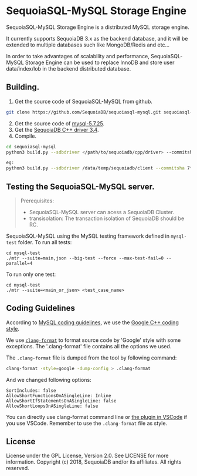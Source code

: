 # SequoiaSQL-MySQL Storage Engine

SequoiaSQL-MySQL Storage Engine is a distributed MySQL storage engine.

It currently supports SequoiaDB 3.x as the backend database, and it will be extended to multiple databases such like MongoDB/Redis and etc...

In order to take advantages of scalability and performance, SequoiaSQL-MySQL Storage Engine can be used to replace InnoDB and store user data/index/lob in the backend distributed database.

## Building.
1. Get the source code of SequoiaSQL-MySQL from github.     
```bash
git clone https://github.com/SequoiaDB/sequoiasql-mysql.git sequoiasql-mysql
```  
2. Get the source code of [mysql-5.7.25](https://downloads.mysql.com/archives/get/p/23/file/mysql-5.7.25.tar.gz). 
3. Get the [SequoiaDB C++ driver 3.4](http://cdn.sequoiadb.com/images/sequoiadb-3.4/x86_64/driver/C%26CPP-3.4-linux_x86_64.tar.gz).
4. Compile.
```bash
cd sequoiasql-mysql
python3 build.py --sdbdriver </path/to/sequoiadb/cpp/driver> --commitsha <commit SHA> --mysqlsrcpkgdir </path/to/mysql/original/src/archive/package> -t mysql-5.7.25 -i  </path/to/install/mysql/>  --archivetest --dd -j 64

eg:
python3 build.py --sdbdriver /data/temp/sequoiadb/client --commitsha 7f1105cbb78e415e5d59caf536aed50c4d6b0b67 --mysqlsrcpkgdir /data/temp/ -t mysql-5.7.25 -i  /data/temp/mysql --archivetest --dd -j 64
```

## Testing the SequoiaSQL-MySQL server.
> Prerequisites:  
> - SequoiaSQL-MySQL server can acess a SequoiaDB Cluster.   
> - transisolation: The transaction isolation of SequoiaDB should be RC.

SequoiaSQL-MySQL using the MySQL testing framework defined in `mysql-test` folder. To run all tests:
```
cd mysql-test
./mtr --suite=main,json --big-test --force --max-test-fail=0 --parallel=4
```
To run only one test:
```
cd mysql-test
./mtr --suite=<main_or_json> <test_case_name>
```

## Coding Guidelines

According to [MySQL coding guidelines](https://dev.mysql.com/doc/dev/mysql-server/latest/PAGE_CODING_GUIDELINES.html), we use the [Google C++ coding style](https://google.github.io/styleguide/cppguide.html).

We use [`clang-format`](http://clang.llvm.org/docs/ClangFormat.html) to format source code by 'Google' style with some exceptions. The '.clang-format' file contains all the options we used.

The `.clang-format` file is dumped from the tool by following command:
```bash
clang-format -style=google -dump-config > .clang-format
```

And we changed following options:
```
SortIncludes: false
AllowShortFunctionsOnASingleLine: Inline
AllowShortIfStatementsOnASingleLine: false
AllowShortLoopsOnASingleLine: false
```

You can directly use clang-format command line or [the plugin in VSCode](https://marketplace.visualstudio.com/items?itemName=xaver.clang-format) if you use VSCode. Remember to use the `.clang-format` file as style.

## License

License under the GPL License, Version 2.0. See LICENSE for more information.
Copyright (c) 2018, SequoiaDB and/or its affiliates. All rights reserved.
